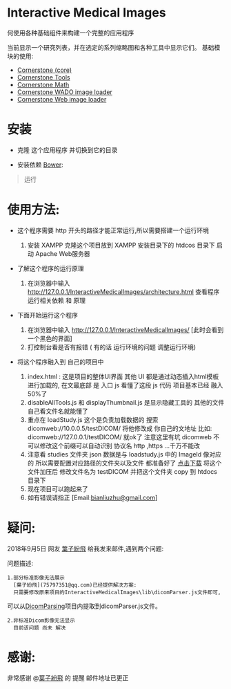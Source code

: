 Interactive Medical Images
================

何使用各种基础组件来构建一个完整的应用程序

当前显示一个研究列表，并在选定的系列缩略图和各种工具中显示它们。
基础模块的使用:

- [Cornerstone (core)](https://github.com/chafey/cornerstone)
- [Cornerstone Tools](https://github.com/chafey/cornerstoneTools)
- [Cornerstone Math](https://github.com/chafey/cornerstoneMath)
- [Cornerstone WADO image loader](https://github.com/chafey/cornerstoneWADOImageLoader)
- [Cornerstone Web image loader](https://github.com/chafey/cornerstoneWebImageLoader)


安装
================

- 克隆 这个应用程序 并切换到它的目录

- 安装依赖 [Bower](http://bower.io/):

> 运行

使用方法:
================
* 这个程序需要 http 开头的路径才能正常运行,所以需要搭建一个运行环境
  1. 安装 XAMPP 克隆这个项目放到 XAMPP 安装目录下的 htdcos 目录下 启动 Apache Web服务器

* 了解这个程序的运行原理 
  1. 在浏览器中输入 http://127.0.0.1/InteractiveMedicalImages/architecture.html 查看程序运行相关依赖 和 原理

* 下面开始运行这个程序
  1. 在浏览器中输入 http://127.0.0.1/InteractiveMedicalImages/  [此时会看到一个黑色的界面]
  2. 打控制台看是否有报错 ( 有的话 运行环境的问题 调整运行环境)

* 将这个程序融入到 自己的项目中
  1. index.html : 这是项目的整体UI界面 其他 UI 都是通过动态插入html模板进行加载的, 在文最底部 是 入口 js 看懂了这段 js 代码 项目基本已经 融入50%了
  2. disableAllTools.js 和 displayThumbnail.js 是显示隐藏工具的 其他的文件自己看文件名就能懂了
  3. 重点在 loadStudy.js 这个是负责加载数据的 搜索 dicomweb://10.0.0.5/testDICOM/ 将他修改成 你自己的文地址 比如: dicomweb://127.0.0.1/testDICOM/ 就ok了 注意这里有坑 dicomweb 不可以修改这个前缀可以自动识别 协议名 http ,https ...千万不能改
  4. 注意看 studies 文件夹 json 数据是与 loadstudy.js 中的 ImageId 像对应的 所以需要配置对应路径的文件夹以及文件 都准备好了 [点击下载](https://github.com/bianliuzhu/testDicom) 将这个文件加压后 修改文件名为 testDICOM 并把这个文件夹 copy 到 htdocs 目录下
  5. 现在项目可以跑起来了
  6. 如有错误请指正 [Email:bianliuzhu@gmail.com] 


疑问:
================

2018年9月5日 网友 [葉子紛飛](75797351@qq.com) 给我发来邮件,遇到两个问题:

问题描述:

    1.部分标准影像无法展示
      [葉子紛飛](75797351@qq.com)已经提供解决方案:
      只需要修改原来项目的InteractiveMedicalImages\lib\dicomParser.js文件即可,
      
可以从[DicomParsing](https://github.com/GleasonBian/DicomParsing)项目内提取到dicomParser.js文件。

    2.非标准Dicom影像无法显示
      目前该问题 尚未 解决

感谢:
================
  非常感谢 @[葉子紛飛](75797351@qq.com) 的 提醒 邮件地址已更正